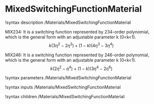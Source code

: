 
# MixedSwitchingFunctionMaterial
!syntax description /Materials/MixedSwitchingFunctionMaterial

MIX234: It is a switching function represented by 234-order polynomial, which is the general form with an adjustable parameter k (0<k<1).
$$
k(3\eta^2-2\eta^3)+(1-k)(4\eta^3-3\eta^4)
$$

MIX246: It is a switching function represented by 246-order polynomial, which is the general form with an adjustable parameter k (0<k<1).
$$
k(2\eta^2-\eta^4)+(1-k)(3\eta^4-2\eta^6)
$$

!syntax parameters /Materials/MixedSwitchingFunctionMaterial

!syntax inputs /Materials/MixedSwitchingFunctionMaterial

!syntax children /Materials/MixedSwitchingFunctionMaterial
